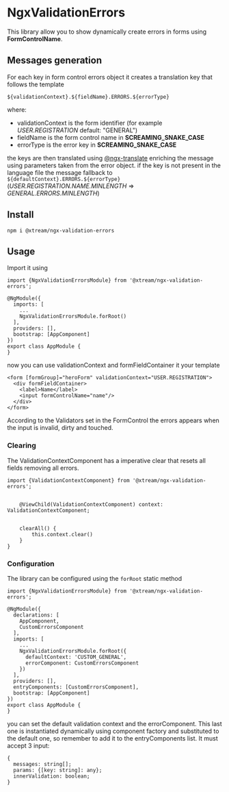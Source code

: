 # NgxValidationErrors

This library allow you to show dynamically create errors in forms using **FormControlName**.

## Messages generation

For each key in form control errors object it creates a translation key that follows the template

`${validationContext}.${fieldName}.ERRORS.${errorType}`

where:
- validationContext is the form identifier (for example _USER.REGISTRATION_ default: "GENERAL")
- fieldName is the form control name in **SCREAMING_SNAKE_CASE** 
- errorType is the error key in **SCREAMING_SNAKE_CASE** 

the keys are then translated using  [@ngx-translate](https://github.com/ngx-translate/core) enriching the message using parameters taken from the error object.
if the key is not present in the language file the message fallback to `${defaultContext}.ERRORS.${errorType}` (_USER.REGISTRATION.NAME.MINLENGTH_ => _GENERAL.ERRORS.MINLENGTH_)

## Install

`npm i @xtream/ngx-validation-errors`

## Usage

Import it using
```
import {NgxValidationErrorsModule} from '@xtream/ngx-validation-errors';

@NgModule({
  imports: [
    ...
    NgxValidationErrorsModule.forRoot()
  ],
  providers: [],
  bootstrap: [AppComponent]
})
export class AppModule {
}
```

now you can use validationContext and formFieldContainer it your template

```
<form [formGroup]="heroForm" validationContext="USER.REGISTRATION">
  <div formFieldContainer>
    <label>Name</label>
    <input formControlName="name"/>
  </div>
</form>
```

According to the Validators set in the FormControl the errors appears when the input is invalid, dirty and touched.

### Clearing

The ValidationContextComponent has a imperative clear that resets all fields removing all errors. 

```
import {ValidationContextComponent} from '@xtream/ngx-validation-errors';


    @ViewChild(ValidationContextComponent) context: ValidationContextComponent;


    clearAll() {
        this.context.clear()
    }
}
```
### Configuration

The library can be configured using the `forRoot` static method 

```
import {NgxValidationErrorsModule} from '@xtream/ngx-validation-errors';

@NgModule({
  declarations: [
    AppComponent,
    CustomErrorsComponent
  ],
  imports: [
    ...
    NgxValidationErrorsModule.forRoot({
      defaultContext: 'CUSTOM_GENERAL',
      errorComponent: CustomErrorsComponent
    })
  ],
  providers: [],
  entryComponents: [CustomErrorsComponent],
  bootstrap: [AppComponent]
})
export class AppModule {
}
```
 
you can set the default validation context and the errorComponent. This last one is instantiated dynamically using 
component factory and substituted to the default one, so remember to add it to the entryComponents list.
It must accept 3 input:
```
{
  messages: string[];
  params: {[key: string]: any};
  innerValidation: boolean;
}
```
